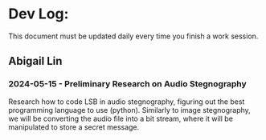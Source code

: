 # Dev Log:

This document must be updated daily every time you finish a work session.

## Abigail Lin

### 2024-05-15 - Preliminary Research on Audio Stegnography
Research how to code LSB in audio stegnography, figuring out the best programming language to use (python). Similarly to image stegnography, we will be converting the audio file into a bit stream, where it will be manipulated to store a secret message.
